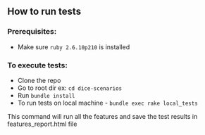 ## How to run tests

### Prerequisites:
* Make sure `ruby 2.6.10p210` is installed

### To execute tests:

* Clone the repo
* Go to root dir ex: `cd dice-scenarios`
* Run `bundle install`
* To run tests on local machine - `bundle exec rake local_tests` 

This command will run all the features and save the test results in features_report.html file
